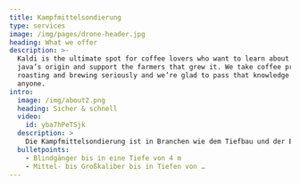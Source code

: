 ```yaml
---
title: Kampfmittelsondierung
type: services
image: /img/pages/drone-header.jpg
heading: What we offer
description: >-
  Kaldi is the ultimate spot for coffee lovers who want to learn about their
  java’s origin and support the farmers that grew it. We take coffee production,
  roasting and brewing seriously and we’re glad to pass that knowledge to
  anyone.
intro:
  image: /img/about2.png
  heading: Sicher & schnell
  video:
    id: yba7hPeTSjk
  description: >
    Die Kampfmittelsondierung ist in Branchen wie dem Tiefbau und der Energieversorgung als vorbereitende Maßnahme bei Bauvorhaben maßgeblich. Eine gefahrenfreie Durchführung von Bauvorhaben kann nur dann erfolgen, wenn Munitionsaltlasten im Untergrund zuvor lokalisiert undgeborgen wurden.<br>Die drohnengestützte Sondierung von ASDRO detektiert sicher:
  bulletpoints:
    - Blindgänger bis in eine Tiefe von 4 m
    - Mittel- bis Großkaliber bis in Tiefen von …
---
```

